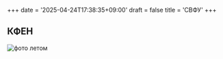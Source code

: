 +++
date = '2025-04-24T17:38:35+09:00'
draft = false
title = 'СВФУ'
+++
## КФЕН
![фото летом]([https://site/foto](https://upload.wikimedia.org/wikipedia/commons/thumb/0/08/%D0%9A%D0%A4%D0%95%D0%9D_%D0%A1%D0%92%D0%A4%D0%A3.JPG/960px-%D0%9A%D0%A4%D0%95%D0%9D_%D0%A1%D0%92%D0%A4%D0%A3.JPG))
